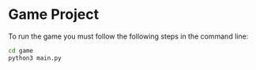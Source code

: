 # Game Project

To run the game you must follow the following steps in the command line:

```sh
cd game
python3 main.py
```


